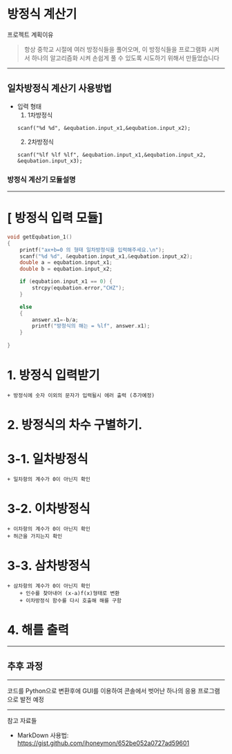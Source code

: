 # 방정식 계산기

프로젝트 계획이유
>항상 중학교 시절에 여러 방정식들을 풀어오며, 이 방정식들을 프로그램화 시켜서 하나의 알고리즘화 시켜
>손쉽게 풀 수 있도록 시도하기 위해서 만들었습니다
---------


## 일차방정식 계산기 사용방법
  + 입력 형태
    1. 1차방정식
    ```
    scanf("%d %d", &equbation.input_x1,&equbation.input_x2);
    ```
    2. 2차방정식
    ```
    scanf("%lf %lf %lf", &equbation.input_x1,&equbation.input_x2, &equbation.input_x3);
    ```
### 방정식 계산기 모듈설명
--------
# [ 방정식 입력 모듈]
``` C
void getEqubation_1()
{
	printf("ax+b=0 의 형태 일차방정식을 입력해주세요.\n");
	scanf("%d %d", &equbation.input_x1,&equbation.input_x2);
	double a = equbation.input_x1;
	double b = equbation.input_x2;

	if (equbation.input_x1 == 0) {
		strcpy(equbation.error,"CHZ");
	}

	else
	{
		answer.x1=-b/a;
		printf("방정식의 해는 = %lf", answer.x1);
	}
	
}

```
# 1. 방정식 입력받기
	+ 방정식에 숫자 이외의 문자가 입력될시 에러 출력 (추가예정)  
# 2. 방정식의 차수 구별하기.
# 3-1. 일차방정식  
	+ 일차항의 계수가 0이 아닌지 확인
# 3-2. 이차방정식  
	+ 이차항의 계수가 0이 아닌지 확인 
	+ 허근을 가지는지 확인
# 3-3. 삼차방정식  
	+ 삼차항의 계수가 0이 아닌지 확인
		+ 인수를 찾아내어 (x-a)f(x)형태로 변환
		+ 이차방정식 함수를 다시 호출해 해를 구함
# 4. 해를 출력

***

## 추후 과정
---
코드를 Python으로 변환후에 GUI를 이용하여 콘솔에서 벗어난 하나의 응용 프로그램으로 발전 예정

---
참고 자료들
* MarkDown 사용법: <https://gist.github.com/ihoneymon/652be052a0727ad59601>
